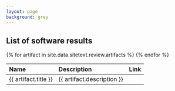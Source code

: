 ```yaml
---
layout: page
background: grey
---
```


<div class="col-lg-12 text-center mb-4">
	<h2 class="section-heading text-uppercase">List of software results</h2>
</div>

<div class="col-lg-12 text-center">
	<table class="table table-striped" style="text-align: left">
		<thead>
			<tr>
				<th>Name</th>
                <th>Description</th>
				<th>Link</th>
			</tr>
		</thead>
		<tbody>
			{% for artifact in site.data.sitetext.review.artifacts %}
			<tr>
				<td>{{ artifact.title }}</td>
                <td>{{ artifact.description }}</td>
				<td><a href="{{ artifact.link }}"><i class="fas fa-external-link-alt"></i></a></td>
			</tr>
			{% endfor %}
		</tbody>
	</table>
</div>

<div style="height: 150px;"></div>
